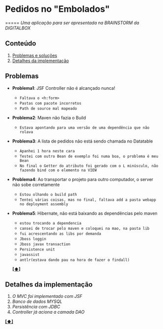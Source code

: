 # Pedidos no "Embolados"
=====
*Uma aplicação para ser apresentada na BRAINSTORM da DIGITALBOX*


## <a name='TOC'>Conteúdo</a>

  1. [Problemas e soluções](#types)
  1. [Detalhes da implementação](#implementacao)
  
## <a name='types'>Problemas</a>

  - **Problema1**: JSF Controller não é alcançado nunca!

    + `Faltava o <h:form>`
    + `Pastas com pacote incorretos`
    + `Path de source mal mapeado`

  - **Problema2**: Maven não fazia o Build

    + `Estava apontando para uma versão de uma dependência que não rolava`

  - **Problema3**: A lista de pedidos não está sendo chamada no Datatable

    + `Apanhei 1 hora neste cara`
    + `Testei com outro Bean de exemplo foi numa boa, o problema é meu Bean`
    + `No final o Getter do atributo foi gerado com o L minúsculo, não fazendo bind com o elemento na VIEW`

  - **Problema4**: Ao transportar o projeto para outro computador, o server não sobe corretamente

    + `Estou olhando o build path`
    + `Tentei várias coisas, mas no final, faltava add a pasta webapp no deployment assembly`

  - **Problema5**: Hibernate, não está baixando as dependências pelo maven

    + `estou trocando a dependencia`
    + `cansei de trocar pelo maven e coloquei na mao, na pasta lib`
    + `fui acrescentando as libs por demanda` 
    + `Jboss loggin`
    + `Jboss javax transaction` 
    + `Persistence unit`
    + `javassist`
    + `antlr(estava dando pau na hora de fazer o findall)`



    **[[⬆]](#TOC)**
    
## <a name='implementacao'>Detalhes da implementação</a>
  1. *O MVC foi implementado com JSF*
  1. *Banco de dados MYSQL*
  1. *Persistência com JDBC*
  1. *Controller já aciona a camada DAO*

**[[⬆]](#TOC)**

